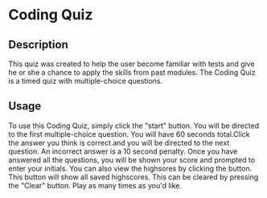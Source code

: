 # Coding Quiz

## Description

This quiz was created to help the user become familiar with tests and give he or she a chance to apply the skills from past modules. The Coding Quiz is a timed quiz with multiple-choice questions.

## Usage

To use this Coding Quiz, simply click the "start" button. You will be directed to the first multiple-choice question. You will have 60 seconds total.Click the answer you think is correct and you will be directed to the next question. An incorrect answer is a 10 second penalty. Once you have answered all the questions, you will be shown your score and prompted to enter your initials. You can also view the highsores by clicking the button. This button will show all saved highscores. This can be cleared by pressing the "Clear" button. Play as many times as you'd like.
